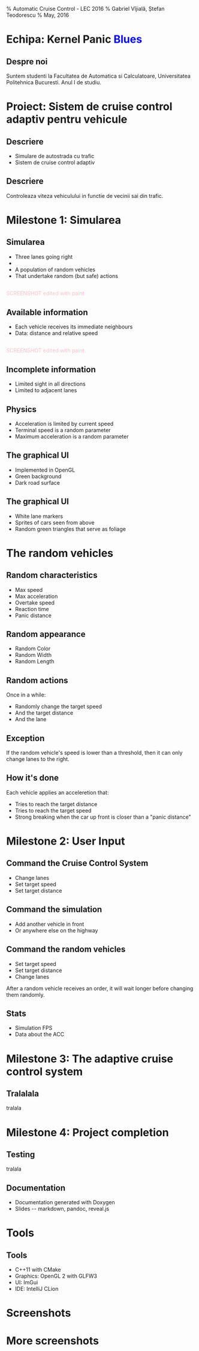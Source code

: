 % Automatic Cruise Control - LEC 2016
% Gabriel Vîjială, Ștefan Teodorescu
% May, 2016


# Echipa: Kernel Panic <span style="color: blue">Blues</span>

## Despre noi

Suntem studenti la Facultatea de Automatica si Calculatoare,
Universitatea Politehnica Bucuresti.
Anul I de studiu.

# Proiect: Sistem de cruise control adaptiv pentru vehicule

## Descriere

- Simulare de autostrada cu trafic
- Sistem de cruise control adaptiv

## Descriere

Controleaza viteza vehiculului in functie de
vecinii sai din trafic.

# Milestone 1: Simularea

## Simularea

- Three lanes going right
-
- A population of random vehicles
- That undertake random (but safe) actions

## 
<div style="color: pink">
SCREENSHOT edited with paint
</div>

## Available information

- Each vehicle receives its immediate neighbours
- Data: distance and relative speed

## 
<div style="color: pink">
SCREENSHOT edited with paint
</div>

## Incomplete information

- Limited sight in all directions
- Limited to adjacent lanes

## Physics

- Acceleration is limited by current speed
- Terminal speed is a random parameter
- Maximum acceleration is a random parameter

## The graphical UI

- Implemented in OpenGL
- Green background
- Dark road surface

## The graphical UI

- White lane markers
- Sprites of cars seen from above
- Random green triangles that serve as foliage


# The random vehicles

## Random characteristics

- Max speed
- Max acceleration
- Overtake speed
- Reaction time
- Panic distance

## Random appearance

- Random Color
- Random Width
- Random Length

## Random actions

Once in a while:

- Randomly change the target speed
- And the target distance
- And the lane

## Exception

If the random vehicle's speed is lower than a threshold, then it can only change lanes to the right.

## How it's done

Each vehicle applies an acceleretion that:

- Tries to reach the target distance
- Tries to reach the target speed
- Strong breaking when the car up front is closer than a "panic distance"


# Milestone 2: User Input

## Command the Cruise Control System

- Change lanes
- Set target speed
- Set target distance

## Command the simulation

- Add another vehicle in front
- Or anywhere else on the highway

## Command the random vehicles

- Set target speed
- Set target distance
- Change lanes

After a random vehicle receives an order, it will wait longer before changing them randomly.

## Stats

- Simulation FPS
- Data about the ACC

# Milestone 3: The adaptive cruise control system

## Tralalala

tralala


# Milestone 4: Project completion

## Testing

tralala

## Documentation

- Documentation generated with Doxygen
- Slides -- markdown, pandoc, reveal.js


# Tools

## Tools

- C++11 with CMake
- Graphics: OpenGL 2 with GLFW3
- UI: ImGui
- IDE: IntelliJ CLion

# Screenshots

##

##

# More screenshots

##

##



